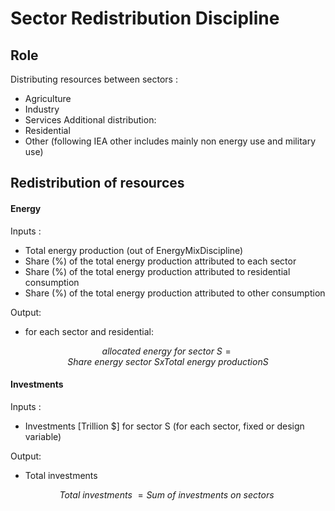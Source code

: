 # Sector Redistribution Discipline

## Role

Distributing resources between sectors :
- Agriculture
- Industry
- Services
Additional distribution: 
- Residential 
- Other (following IEA other includes mainly non energy use and military use)

## Redistribution of resources

#### Energy

Inputs :
- Total energy production (out of EnergyMixDiscipline)
- Share (%) of the total energy production attributed to each sector
- Share (%) of the total energy production attributed to residential consumption
- Share (%) of the total energy production attributed to other consumption 

Output:
- for each sector and residential:

$$ allocated\ energy\ for\ sector\ S = Share\ energy\ sector\ S x Total\ energy\ production S$$



#### Investments

Inputs :
- Investments [Trillion $] for sector S (for each sector, fixed or design variable)

Output:
- Total investments 

$$ Total\ investments\ = Sum\ of\ investments\ on\ sectors\ $$

